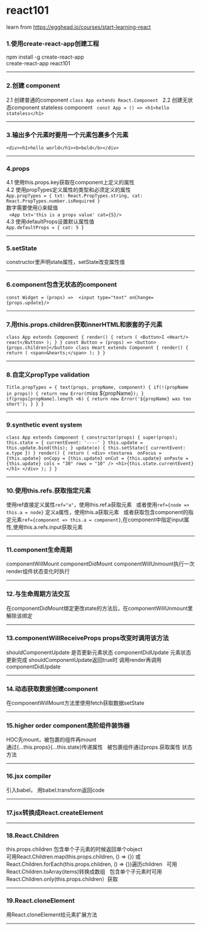 # react101
learn from <https://egghead.io/courses/start-learning-react>

### 1.使用create-react-app创建工程    
npm install -g create-react-app  
create-react-app react101

***
### 2.创建 component
2.1 创建普通的component `class App extends React.Component`    
2.2 创建无状态component stateless component   
`const App = () => <h1>hello stateless</h1>`

***
### 3.输出多个元素时要用一个元素包裹多个元素
`<div><h1>hello world</h1><b>bold</b></div>`
 
 ***
 ### 4.props
 4.1 使用this.props.key获取在component上定义的属性  
 4.2 使用propTypes定义属性的类型和必须定义的属性  
 `App.propTypes = {
  txt: React.PropTypes.string,
  cat: React.PropTypes.number.isRequired
}`  
   数字需要使用{}来赋值  
   `<App txt='this is a props value' cat={5}/>`  
 4.3 使用defaultProps设置默认属性值  
 `App.defaultProps = {
  cat: 5
}`

***
### 5.setState
constructor里声明state属性，setState改变属性值

***
### 6.component包含无状态的component
`const Widget = (props) => 
  <input type="text" onChange={props.update}/>`
  
***
### 7.用this.props.children获取innerHTML和嵌套的子元素
`class App extends Component {
  render() {
    return (
      <Button>I <Heart/> react</Button>
    );
  }
}
const Button = (props) => <button>{props.children}</button>
class Heart extends Component {
  render() {
    return (
      <span>&hearts;</span>
    );
  }
}`

***
### 8.自定义propType validation
`Title.propTypes = {
  text(props, propName, component) {
    if(!(propName in props)) {
      return new Error(`miss ${propName}`);
    }
    if(props[propName].length <6) {
      return new Error('${propName} was too short');
    }
  }
}`

***
### 9.synthetic event system
`class App extends Component {
  constructor(props) {
    super(props);
    this.state = {
      currentEvent: '----'
    }
    this.update = this.update.bind(this);
  }
  update(e) {
    this.setState({
      currentEvent: e.type
    })
  }
  render() {
    return (
      <div>
        <textarea 
          onFocus = {this.update}
          onCopy = {this.update}
          onCut = {this.update}
          onPaste = {this.update}
          cols = "30"
          rows = "10"
        />
        <h1>{this.state.currentEvent}</h1>
      </div>
    );
  }
}`

***
### 10.使用this.refs.获取指定元素
使用ref直接定义属性`ref="a"`，使用this.ref.a获取元素  
或者使用`ref={node => this.a = node}` 定义a属性，使用this.a获取元素  
或者获取包含component的指定元素`ref={component => this.a = component}`,在component中指定input属性,使用this.a.refs.input获取元素

***
### 11.component生命周期
componentWillMount componentDidMount componentWillUnmount执行一次  render组件状态变化时执行

***
### 12.与生命周期方法交互
在componentDidMount绑定更改state的方法后，在componentWillUnmount里解除该绑定

***
### 13.componentWillReceiveProps props改变时调用该方法
shouldComponentUpdate 是否更新元素状态
componentDidUpdate 元素状态更新完成 shouldComponentUpdate返回true时 调用render再调用componentDidUpdate

***
### 14.动态获取数据创建component
在componentWillMount方法里使用fetch获取数据setState

***
### 15.higher order component高阶组件装饰器
HOC先mount，被包裹的组件再mount  
通过{...this.props}{...this.state}传递属性  
被包裹组件通过props.获取属性 状态 方法

***
### 16.jsx compiler 
引入babel， 用babel.transform返回code

***
### 17.jsx转换成React.createElement

***
### 18.React.Children
this.props.children 包含单个子元素的时候返回单个object  
可用React.Children.map(this.props.children, () => {})
或React.Children.forEach(this.props.children, () => {})遍历children  
可用React.Children.toArray(items)转换成数组  
包含单个子元素时可用React.Children.only(this.props.children）获取

***
### 19.React.cloneElement
用React.cloneElement给元素扩展方法

***
